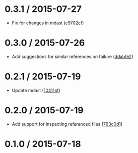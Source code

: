 <!--mdast setext-->

<!--lint disable no-multiple-toplevel-headings-->

0.3.1 / 2015-07-27
==================

*   Fix for changes in mdast ([e9702cf](https://github.com/wooorm/mdast-validate-links/commit/e9702cf))

0.3.0 / 2015-07-26
==================

*   Add suggestions for similar references on failure ([ddabfe2](https://github.com/wooorm/mdast-validate-links/commit/ddabfe2))

0.2.1 / 2015-07-19
==================

*   Update mdast ([10411ef](https://github.com/wooorm/mdast-validate-links/commit/10411ef))

0.2.0 / 2015-07-19
==================

*   Add support for inspecting referenced files ([763c0d1](https://github.com/wooorm/mdast-validate-links/commit/763c0d1))

0.1.0 / 2015-07-18
==================
